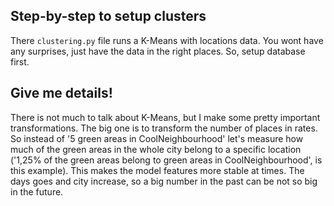 ## Step-by-step to setup clusters

There `clustering.py` file runs a K-Means with locations data. You wont have any surprises, just have the data in the right places. So, setup database first.

## Give me details!

There is not much to talk about K-Means, but I make some pretty important transformations. The big one is to transform the number of places in rates. So instead of '5 green areas in CoolNeighbourhood' let's measure how much of the green areas in the whole city belong to a specific location ('1,25% of the green areas belong to green areas in CoolNeighbourhood', is this example). This makes the model features more stable at times. The days goes and city increase, so a big number in the past can be not so big in the future.